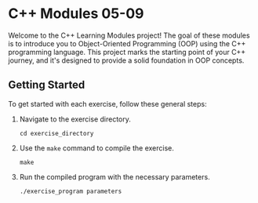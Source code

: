 # C++ Modules 05-09

Welcome to the C++ Learning Modules project! The goal of these modules is to introduce you to Object-Oriented Programming (OOP) using the C++ programming language. This project marks the starting point of your C++ journey, and it's designed to provide a solid foundation in OOP concepts.

## Getting Started

To get started with each exercise, follow these general steps:

1. Navigate to the exercise directory.

   ```
   cd exercise_directory
   ```

2. Use the `make` command to compile the exercise.

   ```
   make
   ```

3. Run the compiled program with the necessary parameters.

   ```
   ./exercise_program parameters
   ```
